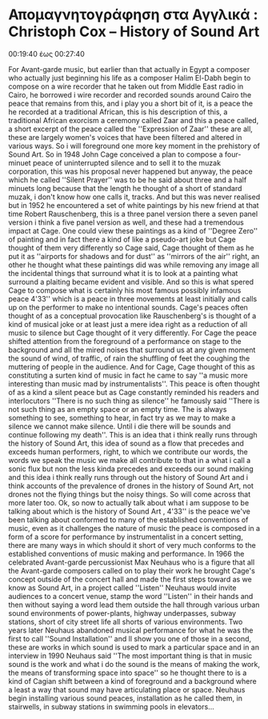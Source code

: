 # Απομαγνητογράφηση στα Αγγλικά : Christoph Cox – History of Sound Art

00:19:40 έως 00:27:40

For Avant-garde music, but earlier than that actually in Egypt a composer who actually just beginning his
life as a composer Halim El-Dabh begin to compose on a wire recorder that he taken out from Middle
East radio in Cairo, he borrowed i wire recorder and recorded sounds around Cairo the peace that
remains from this, and i play you a short bit of it, is a peace the he recorded at a traditional African, this is
his description of this, a traditional African exorcism a ceremony called Zaar and this a peace called, a
short excerpt of the peace called the ''Expression of Zaar'' these are all, these are largely women's
voices that have been filtered and altered in various ways. So i will foreground one more key moment in
the prehistory of Sound Art. So in 1948 John Cage conceived a plan to compose a four-minuet peace of
uninterrupted silence and to sell it to the muzak corporation, this was his proposal never happened but
anyway, the peace which he called ''Silent Prayer'' was to be he said about three and a half minuets long
because that the length he thought of a short of standard muzak, i don't know how one calls it,
tracks. And but this was never realised but in 1952 he encountered a set of white paintings by his new
friend at that time Robert Rauschenberg, this is a three panel version there a seven panel version i think
a five panel version as well, and these had a tremendous impact at Cage. One could view these
paintings as a kind of ''Degree Zero'' of painting and in fact there a kind of like a pseudo-art joke but
Cage thought of them very differently so Cage said, Cage thought of them as he put it as ''airports for
shadows and for dust'' as ''mirrors of the air'' right, an other he thought what these paintings did was
while removing any image all the incidental things that surround what it is to look at a painting what
surround a plaiting became evident and visible. And so this is what spered Cage to compose what is
certainly his most famous possibly infamous peace 4'33'' which is a peace in three movements at least
initially and calls up on the performer to make no intentional sounds. Cage's peaces often thought of as a
conceptual provocation like Rauschenberg's is thought of a kind of musical joke or at least just a mere
idea right as a reduction of all music to silence but Cage thought of it very differently. For Cage the
peace shifted attention from the foreground of a performance on stage to the background and all the
mired noises that surround us at any given moment the sound of wind, of traffic, of rain the shuffling of
feet the coughing the muttering of people in the audience. And for Cage, Cage thought of this as
constituting a surten kind of music in fact he came to say ''a music more interesting than music mad by
instrumentalists''. This peace is often thought of as a kind a silent peace but as Cage constantly
reminded his readers and interlocutors ''There is no such thing as silence'' he famously said ''There is
not such thing as an empty space or an empty time. The is always something to see, something to hear,
in fact try as we may to make a silence we cannot make silence. Until i die there will be sounds and
continue following my death''. This is an idea that i think really runs through the history of Sound Art, this
idea of sound as a flow that precedes and exceeds human performers, right, to which we contribute our
words, the words we speak the music we make all contribute to that in a what i call a sonic flux but non
the less kinda precedes and exceeds our sound making and this idea i think really runs through out the
history of Sound Art and i think accounts of the prevalence of drones in the history of Sound Art, not
drones not the flying things but the noisy things. So will come across that more later too. Ok, so now to
actually talk about what i am suppose to be talking about which is the history of Sound Art , 4'33'' is the
peace we've been talking about conformed to many of the established conventions of music, even as it
challenges the nature of music the peace is composed in a form of a score for performance by
instrumentalist in a concert setting, there are many ways in which should it short of very much conforms
to the established conventions of music making and performance. In 1966 the celebrated Avant-garde
percussionist Max Neuhaus who is a figure that all the Avant-garde composers called on to play their
work he brought Cage's concept outside of the concert hall and made the first steps toward as we know
as Sound Art, in a project called ''Listen'' Neuhaus would invite audiences to a concert venue, stamp the
word ''Listen'' in their hands and then without saying a word lead them outside the hall through various
urban sound environments of power-plants, highway underpasses, subway stations, short of city street
life all shorts of various environments. Two years later Neuhaus abandoned musical performance for
what he was the first to call ''Sound Installation'' and ll show you one of those in a second, these are
works in which sound is used to mark a particular space and in an interview in 1990 Neuhaus said ''The
most important thing is that in music sound is the work and what i do the sound is the means of making
the work, the means of transforming space into space'' so he thought there to is a kind of Cagian shift
between a kind of foreground and a background where a least a way that sound may have articulating
place or space. Neuhaus begin installing various sound peaces, installation as he called them, in
stairwells, in subway stations in swimming pools in elevators...
